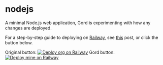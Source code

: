 # nodejs
A minimal Node.js web application, Gord is experimenting with how any changes are deployed.

For a step-by-step guide to deploying on [Railway](https://railway.app/?referralCode=alphasec), see [this](https://alphasec.io/how-to-deploy-a-nodejs-app-on-railway/) post, or click the button below.

Original button:
[![Deploy org on Railway](https://railway.app/button.svg)](https://railway.app/new/template/Abo1zu?referralCode=alphasec)
Gord button:
[![Deploy mine on Railway](https://railway.app/button.svg)](https://railway.app/new/github.com/gordonmcdowell/nodejs01)
